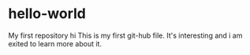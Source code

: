 # hello-world
My first repository
hi 
This is my first git-hub file. It's interesting and i am exited to learn more about it.

